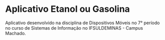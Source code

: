 # Aplicativo Etanol ou Gasolina
Aplicativo desenvolvido na disciplina de Dispositivos Móveis no 7° período no curso de Sistemas de Informação no IFSULDEMINAS - Campus Machado.
